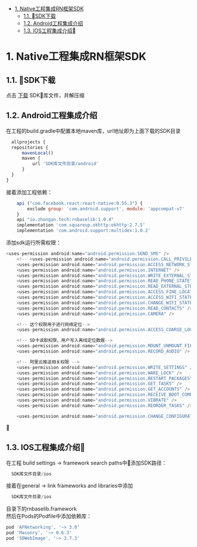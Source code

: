 <!-- TOC -->

- [1. Native工程集成RN框架SDK](#1-native工程集成rn框架sdk)
    - [1.1. SDK下载](#11-sdk下载)
    - [1.2. Android工程集成介绍](#12-android工程集成介绍)
    - [1.3. IOS工程集成介绍](#13-ios工程集成介绍)

<!-- /TOC -->

# 1. Native工程集成RN框架SDK
## 1.1. SDK下载
点击 [下载](https://uat.zhongan.com/app/zatech/appsdk/zakjlib/zakj-app-sdk.zip) SDK库文件，并解压缩

## 1.2. Android工程集成介绍
在工程的build.gradle中配置本地maven库，url地址即为上面下载的SDK目录
```javascript
  allprojects {
  repositories {
      mavenLocal()
      maven {
          url 'SDK库文件目录/android'
      }
  }
}
```
接着添加工程依赖：
```javascript
    api ("com.facebook.react:react-native:0.55.3") {
        exclude group: 'com.android.support', module: 'appcompat-v7'
    }
    api "io.zhongan.tech:rnbaselib:1.0.4"
    implementation 'com.squareup.okhttp:okhttp:2.7.5'
    implementation 'com.android.support:multidex:1.0.2'
```
添加sdk运行所需权限：
```javascript
<uses-permission android:name="android.permission.SEND_SMS" />
    <!-- <uses-permission android:name="android.permission.CALL_PRIVILEGED" />-->
    <uses-permission android:name="android.permission.ACCESS_NETWORK_STATE" />
    <uses-permission android:name="android.permission.INTERNET" />
    <uses-permission android:name="android.permission.WRITE_EXTERNAL_STORAGE" />
    <uses-permission android:name="android.permission.READ_PHONE_STATE" />
    <uses-permission android:name="android.permission.READ_EXTERNAL_STORAGE" />
    <uses-permission android:name="android.permission.ACCESS_FINE_LOCATION" />
    <uses-permission android:name="android.permission.ACCESS_WIFI_STATE" />
    <uses-permission android:name="android.permission.CHANGE_WIFI_STATE" />
    <uses-permission android:name="android.permission.READ_CONTACTS" />
    <uses-permission android:name="android.permission.CAMERA" />

    <!-- 这个权限用于进行网络定位-->
    <uses-permission android:name="android.permission.ACCESS_COARSE_LOCATION" />

    <!-- SD卡读取权限，用户写入离线定位数据-->
    <uses-permission android:name="android.permission.MOUNT_UNMOUNT_FILESYSTEMS" />
    <uses-permission android:name="android.permission.RECORD_AUDIO" />

    <!-- 阿里云推送相关权限 -->
    <uses-permission android:name="android.permission.WRITE_SETTINGS" />
    <uses-permission android:name="android.permission.WAKE_LOCK" />
    <uses-permission android:name="android.permission.RESTART_PACKAGES" />
    <uses-permission android:name="android.permission.GET_TASKS" />
    <uses-permission android:name="android.permission.GET_ACCOUNTS" />
    <uses-permission android:name="android.permission.RECEIVE_BOOT_COMPLETED" />
    <uses-permission android:name="android.permission.VIBRATE" />
    <uses-permission android:name="android.permission.REORDER_TASKS" />

    <uses-permission android:name="android.permission.CHANGE_CONFIGURATION" />
```

## 1.3. IOS工程集成介绍
在工程 build settings -> framework search paths中添加SDK路径：
```javascript
  SDK库文件目录/ios
```
接着在general -> link frameworks and libraries中添加
```javascript
  SDK库文件目录/ios
```
目录下的rnbaselib.framework
<br/>
然后在Pods的Podfile中添加依赖库：
```javascript
pod 'AFNetworking', '~> 3.0’
pod 'Masonry', '~> 0.6.3'
pod 'SDWebImage', '~> 3.7.3'
```

